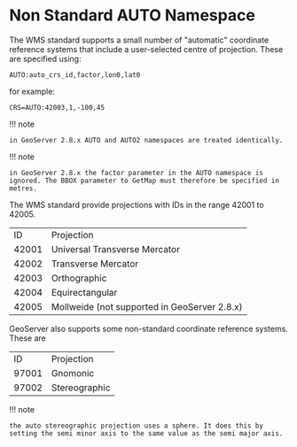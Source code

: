 # Non Standard AUTO Namespace

The WMS standard supports a small number of "automatic" coordinate reference systems that include a user-selected centre of projection. These are specified using:

    AUTO:auto_crs_id,factor,lon0,lat0

for example:

    CRS=AUTO:42003,1,-100,45

!!! note

    in GeoServer 2.8.x AUTO and AUTO2 namespaces are treated identically.

!!! note

    in GeoServer 2.8.x the factor parameter in the AUTO namespace is ignored. The BBOX parameter to GetMap must therefore be specified in metres.

The WMS standard provide projections with IDs in the range 42001 to 42005.

|       |                                              |
|-------|----------------------------------------------|
| ID    | Projection                                   |
| 42001 | Universal Transverse Mercator                |
| 42002 | Transverse Mercator                          |
| 42003 | Orthographic                                 |
| 42004 | Equirectangular                              |
| 42005 | Mollweide (not supported in GeoServer 2.8.x) |

GeoServer also supports some non-standard coordinate reference systems. These are

|       |               |
|-------|---------------|
| ID    | Projection    |
| 97001 | Gnomonic      |
| 97002 | Stereographic |

!!! note

    the auto stereographic projection uses a sphere. It does this by setting the semi minor axis to the same value as the semi major axis.
